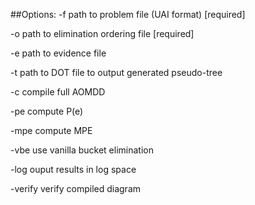 ##Options:
  -f <file>        path to problem file (UAI format) [required]

  -o <file>        path to elimination ordering file [required]

  -e <file>        path to evidence file


  -t <file>        path to DOT file to output generated pseudo-tree


  -c               compile full AOMDD

  -pe              compute P(e)

  -mpe             compute MPE

  -vbe             use vanilla bucket elimination

  -log             ouput results in log space

  -verify          verify compiled diagram
